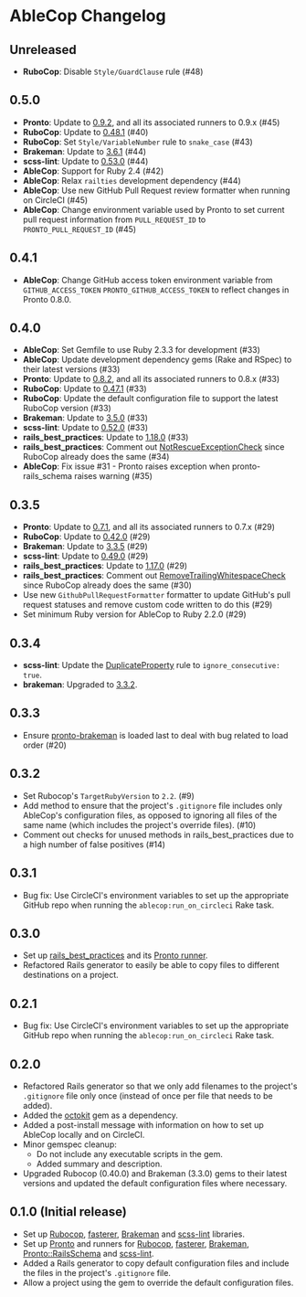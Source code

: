 # AbleCop Changelog

## Unreleased

- **RuboCop**: Disable `Style/GuardClause` rule (#48)

## 0.5.0

- **Pronto**: Update to [0.9.2](https://github.com/mmozuras/pronto/blob/master/CHANGELOG.md#092), and all its associated runners to 0.9.x (#45)
- **RuboCop**: Update to [0.48.1](https://github.com/bbatsov/rubocop/blob/master/CHANGELOG.md#0481-2017-04-03) (#40)
- **RuboCop**: Set `Style/VariableNumber` rule to `snake_case` (#43)
- **Brakeman**: Update to [3.6.1](https://github.com/presidentbeef/brakeman/blob/master/CHANGES) (#44)
- **scss-lint**: Update to [0.53.0](https://github.com/brigade/scss-lint/blob/master/CHANGELOG.md#0530) (#44)
- **AbleCop**: Support for Ruby 2.4 (#42)
- **AbleCop**: Relax `railties` development dependency (#44)
- **AbleCop**: Use new GitHub Pull Request review formatter when running on CircleCI (#45)
- **AbleCop**: Change environment variable used by Pronto to set current pull request information from `PULL_REQUEST_ID` to `PRONTO_PULL_REQUEST_ID` (#45)

## 0.4.1

- **AbleCop**: Change GitHub access token environment variable from `GITHUB_ACCESS_TOKEN` `PRONTO_GITHUB_ACCESS_TOKEN` to reflect changes in Pronto 0.8.0.

## 0.4.0

- **AbleCop**: Set Gemfile to use Ruby 2.3.3 for development (#33)
- **AbleCop**: Update development dependency gems (Rake and RSpec) to their latest versions (#33)
- **Pronto**: Update to [0.8.2](https://github.com/mmozuras/pronto/blob/master/CHANGELOG.md#082), and all its associated runners to 0.8.x (#33)
- **RuboCop**: Update to [0.47.1](https://github.com/bbatsov/rubocop/blob/master/CHANGELOG.md#0471-2017-01-18) (#33)
- **RuboCop**: Update the default configuration file to support the latest RuboCop version (#33)
- **Brakeman**: Update to [3.5.0](https://github.com/presidentbeef/brakeman/blob/master/CHANGES) (#33)
- **scss-lint**: Update to [0.52.0](https://github.com/brigade/scss-lint/blob/master/CHANGELOG.md#0520) (#33)
- **rails_best_practices**: Update to [1.18.0](https://github.com/railsbp/rails_best_practices/blob/master/CHANGELOG.md#1180-2017-03-01) (#33)
- **rails_best_practices**: Comment out [NotRescueExceptionCheck](https://rails-bestpractices.com/posts/2012/11/01/don-t-rescue-exception-rescue-standarderror/) since RuboCop already does the same (#34)
- **AbleCop**: Fix issue #31 - Pronto raises exception when pronto-rails_schema raises warning (#35)

## 0.3.5

- **Pronto**: Update to [0.7.1](https://github.com/mmozuras/pronto/blob/master/CHANGELOG.md#071), and all its associated runners to 0.7.x (#29)
- **RuboCop**: Update to [0.42.0](https://github.com/bbatsov/rubocop/blob/master/CHANGELOG.md#0420-2016-07-25) (#29)
- **Brakeman**: Update to [3.3.5](https://github.com/presidentbeef/brakeman/blob/master/CHANGES) (#29)
- **scss-lint**: Update to [0.49.0](https://github.com/brigade/scss-lint/blob/master/CHANGELOG.md#0490) (#29)
- **rails_best_practices**: Update to [1.17.0](https://github.com/railsbp/rails_best_practices/blob/master/CHANGELOG.md#1170-2016-07-14) (#29)
- **rails_best_practices**: Comment out [RemoveTrailingWhitespaceCheck](http://rails-bestpractices.com/posts/2010/12/02/remove-trailing-whitespace/) since RuboCop already does the same (#30)
- Use new `GithubPullRequestFormatter` formatter to update GitHub's pull request statuses and remove custom code written to do this (#29)
- Set minimum Ruby version for AbleCop to Ruby 2.2.0 (#29)


## 0.3.4

- **scss-lint**: Update the [DuplicateProperty](https://github.com/brigade/scss-lint/blob/master/lib/scss_lint/linter/README.md#duplicateproperty) rule to `ignore_consecutive: true`.
- **brakeman**: Upgraded to [3.3.2](http://brakemanscanner.org/blog/2016/06/10/brakeman-3-dot-3-2-released/).

## 0.3.3

- Ensure [pronto-brakeman](https://github.com/mmozuras/pronto-brakeman) is loaded last to deal with bug related to load order (#20)

## 0.3.2

- Set Rubocop's `TargetRubyVersion` to `2.2`. (#9)
- Add method to ensure that the project's `.gitignore` file includes only AbleCop's configuration files, as opposed to ignoring all files of the same name (which includes the project's override files). (#10)
- Comment out checks for unused methods in rails_best_practices due to a high number of false positives (#14)

## 0.3.1

- Bug fix: Use CircleCI's environment variables to set up the appropriate GitHub repo when running the `ablecop:run_on_circleci` Rake task.

## 0.3.0

- Set up [rails_best_practices](https://github.com/railsbp/rails_best_practices) and its [Pronto runner](https://github.com/mmozuras/pronto-rails_best_practices).
- Refactored Rails generator to easily be able to copy files to different destinations on a project.

## 0.2.1

- Bug fix: Use CircleCI's environment variables to set up the appropriate GitHub repo when running the `ablecop:run_on_circleci` Rake task.

## 0.2.0

- Refactored Rails generator so that we only add filenames to the project's `.gitignore` file only once (instead of once per file that needs to be added).
- Added the [octokit](https://github.com/octokit/octokit.rb) gem as a dependency.
- Added a post-install message with information on how to set up AbleCop locally and on CircleCI.
- Minor gemspec cleanup:
  - Do not include any executable scripts in the gem.
  - Added summary and description.
- Upgraded Rubocop (0.40.0) and Brakeman (3.3.0) gems to their latest versions and updated the default configuration files where necessary.

## 0.1.0 (Initial release)

- Set up [Rubocop](https://github.com/bbatsov/rubocop), [fasterer](https://github.com/DamirSvrtan/fasterer), [Brakeman](https://github.com/presidentbeef/brakeman) and [scss-lint](https://github.com/brigade/scss-lint) libraries.
- Set up [Pronto](https://github.com/mmozuras/pronto) and runners for [Rubocop](https://github.com/mmozuras/pronto-rubocop), [fasterer](https://github.com/mmozuras/pronto-fasterer), [Brakeman](https://github.com/mmozuras/pronto-brakeman), [Pronto::RailsSchema](https://github.com/raimondasv/pronto-rails_schema) and [scss-lint](https://github.com/mmozuras/pronto-scss).
- Added a Rails generator to copy default configuration files and include the files in the project's `.gitignore` file.
- Allow a project using the gem to override the default configuration files.
